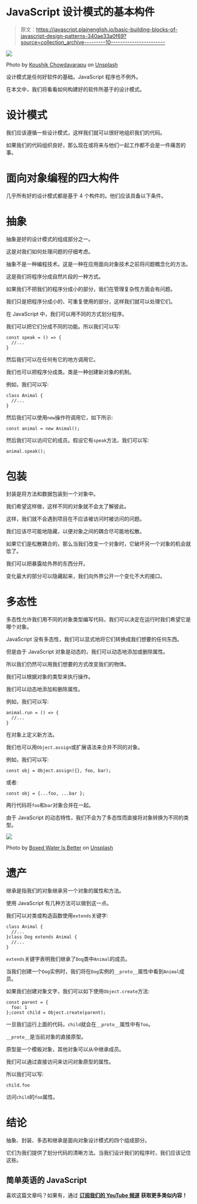# JavaScript 设计模式的基本构件

> 原文：<https://javascript.plainenglish.io/basic-building-blocks-of-javascript-design-patterns-340ae33a0f69?source=collection_archive---------10----------------------->

![](img/27f5873ae82b78ace34f05bc8265e598.png)

Photo by [Koushik Chowdavarapu](https://unsplash.com/@koushikc?utm_source=medium&utm_medium=referral) on [Unsplash](https://unsplash.com?utm_source=medium&utm_medium=referral)

设计模式是任何好软件的基础。JavaScript 程序也不例外。

在本文中，我们将看看如何构建好的软件所基于的设计模式。

# 设计模式

我们应该遵循一些设计模式，这样我们就可以很好地组织我们的代码。

如果我们的代码组织良好，那么现在或将来与他们一起工作都不会是一件痛苦的事。

# 面向对象编程的四大构件

几乎所有好的设计模式都是基于 4 个构件的。他们应该具备以下条件。

# 抽象

抽象是好的设计模式的组成部分之一。

这是对我们如何处理问题的仔细考虑。

抽象不是一种编程技术。这是一种在应用面向对象技术之前将问题概念化的方法。

这是我们将程序分成自然片段的一种方式。

如果我们不把我们的程序分成小的部分，我们在管理复杂性方面会有问题。

我们只是把程序分成小的、可重复使用的部分，这样我们就可以处理它们。

在 JavaScript 中，我们可以用不同的方式划分程序。

我们可以把它们分成不同的功能。所以我们可以写:

```
const speak = () => {
  //...
}
```

然后我们可以在任何有它的地方调用它。

我们也可以把程序分成类。类是一种创建新对象的机制。

例如，我们可以写:

```
class Animal {
  //...
}
```

然后我们可以使用`new`操作符调用它，如下所示:

```
const animal = new Animal();
```

然后我们可以访问它的成员。假设它有`speak`方法，我们可以写:

```
animal.speak();
```

# 包装

封装是将方法和数据包装到一个对象中。

我们希望这样做，这样不同的对象就不会太了解彼此。

这样，我们就不会遇到项目在不应该被访问时被访问的问题。

我们应该尽可能地隐藏，以便对象之间的耦合尽可能地松散。

如果它们是松散耦合的，那么当我们改变一个对象时，它破坏另一个对象的机会就低了。

我们可以把暴露给外界的东西分开。

变化最大的部分可以隐藏起来，我们向外界公开一个变化不大的接口。

# 多态性

多态性允许我们用不同的对象类型编写代码，我们可以决定在运行时我们希望它是哪个对象。

JavaScript 没有多态性，我们可以显式地将它们转换成我们想要的任何东西。

但是由于 JavaScript 对象是动态的，我们可以动态地添加或删除属性。

所以我们仍然可以用我们想要的方式改变我们的物体。

我们可以根据对象的类型来执行操作。

我们可以动态地添加和删除属性。

例如，我们可以写:

```
animal.run = () => {
  //...
}
```

在对象上定义新方法。

我们也可以用`Object.assign`或扩展语法来合并不同的对象。

例如，我们可以写:

```
const obj = Object.assign({}, foo, bar);
```

或者:

```
const obj = {...foo, ...bar };
```

两行代码将`foo`和`bar`对象合并在一起。

由于 JavaScript 的动态特性，我们不会为了多态性而直接将对象转换为不同的类型。

![](img/88fa98a7209abcb082b3811373109c78.png)

Photo by [Boxed Water Is Better](https://unsplash.com/@boxedwater?utm_source=medium&utm_medium=referral) on [Unsplash](https://unsplash.com?utm_source=medium&utm_medium=referral)

# 遗产

继承是指我们的对象继承另一个对象的属性和方法。

使用 JavaScript 有几种方法可以做到这一点。

我们可以对类或构造函数使用`extends`关键字:

```
class Animal {
  //...
}class Dog extends Animal {
  //...
}
```

`extends`关键字表明我们继承了`Dog`类中`Animal`的成员。

当我们创建一个`Dog`实例时，我们将在`Dog`实例的`__proto__`属性中看到`Animal`成员。

如果我们创建对象文字，我们可以如下使用`Object.create`方法:

```
const parent = {
  foo: 1
};const child = Object.create(parent);
```

一旦我们运行上面的代码，`child`就会在`__proto__`属性中有`foo`。

`__proto__`是当前对象的直接原型。

原型是一个模板对象，其他对象可以从中继承成员。

我们可以通过直接访问来访问对象原型的属性。

所以我们可以写:

```
child.foo
```

访问`child`的`foo`属性。

# 结论

抽象、封装、多态和继承是面向对象设计模式的四个组成部分。

它们为我们提供了划分代码的清晰方法。当我们设计我们的程序时，我们应该记住这些。

## **简单英语的 JavaScript**

喜欢这篇文章吗？如果有，通过 [**订阅我们的 YouTube 频道**](https://www.youtube.com/channel/UCtipWUghju290NWcn8jhyAw) **获取更多类似内容！**